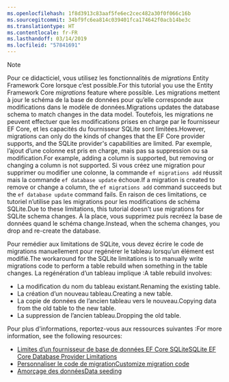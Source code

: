 ```yaml
---
ms.openlocfilehash: 1f8d3913c83aaf5fe6ec2cec482a30f0f066c16b
ms.sourcegitcommit: 34bf9fc6ea814c039401fca174642f0acb14be3c
ms.translationtype: HT
ms.contentlocale: fr-FR
ms.lasthandoff: 03/14/2019
ms.locfileid: "57841691"
---
```


> [!NOTE]
> <span data-ttu-id="cd5e2-101">Pour ce didacticiel, vous utilisez les fonctionnalités de *migrations* Entity Framework Core lorsque c’est possible.</span><span class="sxs-lookup"><span data-stu-id="cd5e2-101">For this tutorial you use the Entity Framework Core *migrations* feature where possible.</span></span> <span data-ttu-id="cd5e2-102">Les migrations mettent à jour le schéma de la base de données pour qu’elle corresponde aux modifications dans le modèle de données.</span><span class="sxs-lookup"><span data-stu-id="cd5e2-102">Migrations updates the database schema to match changes in the data model.</span></span> <span data-ttu-id="cd5e2-103">Toutefois, les migrations ne peuvent effectuer que les modifications prises en charge par le fournisseur EF Core, et les capacités du fournisseur SQLite sont limitées.</span><span class="sxs-lookup"><span data-stu-id="cd5e2-103">However, migrations can only do the kinds of changes that the EF Core provider supports, and the SQLite provider's capabilities are limited.</span></span> <span data-ttu-id="cd5e2-104">Par exemple, l’ajout d’une colonne est pris en charge, mais pas sa suppression ou sa modification.</span><span class="sxs-lookup"><span data-stu-id="cd5e2-104">For example, adding a column is supported, but removing or changing a column is not supported.</span></span> <span data-ttu-id="cd5e2-105">Si vous créez une migration pour supprimer ou modifier une colonne, la commande `ef migrations add` réussit mais la commande `ef database update` échoue.</span><span class="sxs-lookup"><span data-stu-id="cd5e2-105">If a migration is created to remove or change a column, the `ef migrations add` command succeeds but the `ef database update` command fails.</span></span> <span data-ttu-id="cd5e2-106">En raison de ces limitations, ce tutoriel n’utilise pas les migrations pour les modifications de schéma SQLite.</span><span class="sxs-lookup"><span data-stu-id="cd5e2-106">Due to these limitations, this tutorial doesn't use migrations for SQLite schema changes.</span></span> <span data-ttu-id="cd5e2-107">À la place, vous supprimez puis recréez la base de données quand le schéma change.</span><span class="sxs-lookup"><span data-stu-id="cd5e2-107">Instead, when the schema changes, you drop and re-create the database.</span></span>
>
><span data-ttu-id="cd5e2-108">Pour remédier aux limitations de SQLite, vous devez écrire le code de migrations manuellement pour regénérer le tableau lorsqu’un élément est modifié.</span><span class="sxs-lookup"><span data-stu-id="cd5e2-108">The workaround for the SQLite limitations is to manually write migrations code to perform a table rebuild when something in the table changes.</span></span> <span data-ttu-id="cd5e2-109">La regénération d’un tableau implique :</span><span class="sxs-lookup"><span data-stu-id="cd5e2-109">A table rebuild involves:</span></span>
>
>* <span data-ttu-id="cd5e2-110">La modification du nom du tableau existant.</span><span class="sxs-lookup"><span data-stu-id="cd5e2-110">Renaming the existing table.</span></span>
>* <span data-ttu-id="cd5e2-111">La création d’un nouveau tableau.</span><span class="sxs-lookup"><span data-stu-id="cd5e2-111">Creating a new table.</span></span>
>* <span data-ttu-id="cd5e2-112">La copie de données de l’ancien tableau vers le nouveau.</span><span class="sxs-lookup"><span data-stu-id="cd5e2-112">Copying data from the old table to the new table.</span></span>
>* <span data-ttu-id="cd5e2-113">La suppression de l’ancien tableau.</span><span class="sxs-lookup"><span data-stu-id="cd5e2-113">Dropping the old table.</span></span>
>
><span data-ttu-id="cd5e2-114">Pour plus d'informations, reportez-vous aux ressources suivantes :</span><span class="sxs-lookup"><span data-stu-id="cd5e2-114">For more information, see the following resources:</span></span>
>
> * [<span data-ttu-id="cd5e2-115">Limites d’un fournisseur de base de données EF Core SQLite</span><span class="sxs-lookup"><span data-stu-id="cd5e2-115">SQLite EF Core Database Provider Limitations</span></span>](/ef/core/providers/sqlite/limitations)
> * [<span data-ttu-id="cd5e2-116">Personnaliser le code de migration</span><span class="sxs-lookup"><span data-stu-id="cd5e2-116">Customize migration code</span></span>](/ef/core/managing-schemas/migrations/#customize-migration-code)
> * [<span data-ttu-id="cd5e2-117">Amorçage des données</span><span class="sxs-lookup"><span data-stu-id="cd5e2-117">Data seeding</span></span>](/ef/core/modeling/data-seeding)